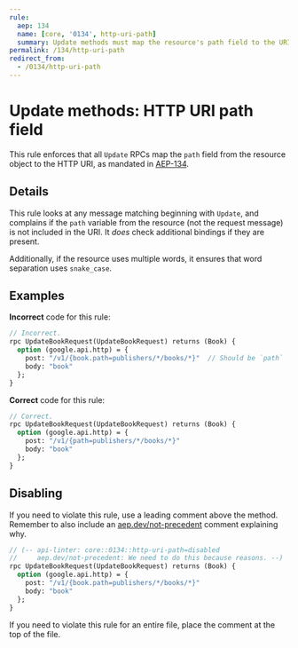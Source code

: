 ```yaml
---
rule:
  aep: 134
  name: [core, '0134', http-uri-path]
  summary: Update methods must map the resource's path field to the URI.
permalink: /134/http-uri-path
redirect_from:
  - /0134/http-uri-path
---
```


# Update methods: HTTP URI path field

This rule enforces that all `Update` RPCs map the `path` field from the
resource object to the HTTP URI, as mandated in [AEP-134][].

## Details

This rule looks at any message matching beginning with `Update`, and complains
if the `path` variable from the resource (not the request message) is not
included in the URI. It _does_ check additional bindings if they are present.

Additionally, if the resource uses multiple words, it ensures that word
separation uses `snake_case`.

## Examples

**Incorrect** code for this rule:

```proto
// Incorrect.
rpc UpdateBookRequest(UpdateBookRequest) returns (Book) {
  option (google.api.http) = {
    post: "/v1/{book.path=publishers/*/books/*}"  // Should be `path`
    body: "book"
  };
}
```

**Correct** code for this rule:

```proto
// Correct.
rpc UpdateBookRequest(UpdateBookRequest) returns (Book) {
  option (google.api.http) = {
    post: "/v1/{path=publishers/*/books/*}"
    body: "book"
  };
}
```

## Disabling

If you need to violate this rule, use a leading comment above the method.
Remember to also include an [aep.dev/not-precedent][] comment explaining why.

```proto
// (-- api-linter: core::0134::http-uri-path=disabled
//     aep.dev/not-precedent: We need to do this because reasons. --)
rpc UpdateBookRequest(UpdateBookRequest) returns (Book) {
  option (google.api.http) = {
    post: "/v1/{book.path=publishers/*/books/*}"
    body: "book"
  };
}
```

If you need to violate this rule for an entire file, place the comment at the
top of the file.

[aep-134]: https://aep.dev/134
[aep.dev/not-precedent]: https://aep.dev/not-precedent
